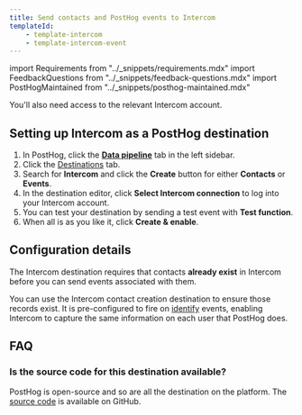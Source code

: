 ```yaml
---
title: Send contacts and PostHog events to Intercom
templateId:
    - template-intercom
    - template-intercom-event
---
```


import Requirements from "../_snippets/requirements.mdx"
import FeedbackQuestions from "../_snippets/feedback-questions.mdx"
import PostHogMaintained from "../_snippets/posthog-maintained.mdx"

<Requirements />

You'll also need access to the relevant Intercom account.

## Setting up Intercom as a PostHog destination

1. In PostHog, click the **[Data pipeline](https://us.posthog.com/pipeline/overview)** tab in the left sidebar.
2. Click the [Destinations](https://us.posthog.com/pipeline/destinations?search=intercom) tab.
3. Search for **Intercom** and click the **Create** button for either **Contacts** or **Events**.
4. In the destination editor, click **Select Intercom connection** to log into your Intercom account.
5. You can test your destination by sending a test event with **Test function**.
7. When all is as you like it, click **Create & enable**.

<HideOnCDPIndex>

## Configuration details

The Intercom destination requires that contacts **already exist** in Intercom before you can send events associated with them.

You can use the Intercom contact creation destination to ensure those records exist. It is pre-configured to fire on [identify](/docs/product-analytics/identify) events, enabling Intercom to capture the same information on each user that PostHog does.


<TemplateParameters />

## FAQ

### Is the source code for this destination available?

PostHog is open-source and so are all the destination on the platform. The [source code](https://github.com/PostHog/posthog/blob/master/posthog/cdp/templates/intercom/template_intercom.py) is available on GitHub.

<PostHogMaintained />

<FeedbackQuestions />

</HideOnCDPIndex>